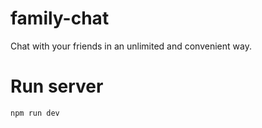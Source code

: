 # family-chat
Chat with your friends in an unlimited and convenient way.

# Run server 

```
npm run dev
```
